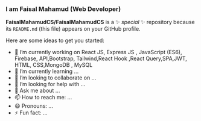 ### I am Faisal Mahamud (Web Developer)


**FaisalMahamudCS/FaisalMahamudCS** is a ✨ _special_ ✨ repository because its `README.md` (this file) appears on your GitHub profile.

Here are some ideas to get you started:

- 🔭 I’m currently working on  React JS, Express JS , JavaScript (ES6), Firebase, API,Bootstrap, Tailwind,React Hook ,React Query,SPA,JWT, HTML, CSS,MongoDB , MySQL
- 🌱 I’m currently learning ...
- 👯 I’m looking to collaborate on ...
- 🤔 I’m looking for help with ...
- 💬 Ask me about ...
- 📫 How to reach me: ...
- 😄 Pronouns: ...
- ⚡ Fun fact: ...
